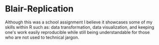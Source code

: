 # Blair-Replication

Although this was a school assignment I believe it showcases some of my skills within R such as: data transformation, data visualization, and keeping one's work easily reproducible while still being understandable for those who are not used to technical jargon. 
